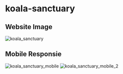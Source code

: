 # koala-sanctuary

## Website Image
![koala_sanctuary](https://user-images.githubusercontent.com/15930792/100495220-38b00280-3117-11eb-8f69-3b6501d77de6.PNG)

## Mobile Responsie
![koala_sanctuary_mobile](https://user-images.githubusercontent.com/15930792/100495223-3cdc2000-3117-11eb-8231-b6991e4e2d7b.PNG)
![koala_sanctuary_mobile_2](https://user-images.githubusercontent.com/15930792/100495224-41083d80-3117-11eb-986e-9c83acaaf5f6.PNG)

